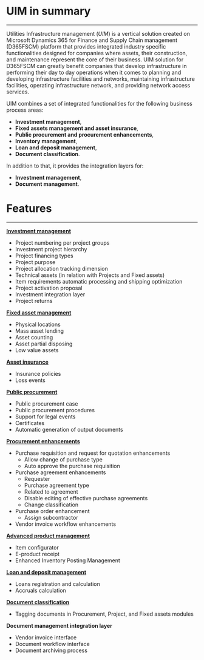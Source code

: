 # UIM in summary
---

Utilities Infrastructure management (_UIM_) is a vertical solution created on Microsoft Dynamics 365 for Finance and Supply Chain management (D365FSCM) platform that provides integrated industry specific functionalities designed for companies where assets, their construction, and maintenance represent the core of their business. UIM solution for D365FSCM can greatly benefit companies that develop infrastructure in performing their day to day operations when it comes to planning and developing infrastructure facilities and networks, maintaining infrastructure facilities, operating infrastructure network, and providing network access services.

UIM combines a set of integrated functionalities for the following business process areas:
- **Investment management**,
- **Fixed assets management and asset insurance**,
- **Public procurement and procurement enhancements**,
- **Inventory management**,
- **Loan and deposit management**,
- **Document classification**.

In addition to that, it provides the integration layers for:
- **Investment management**,
- **Document management**. 


# Features
---

**[Investment management](/Help/Standalone-solutions-\(Suite\)/Investment-management)**
- Project numbering per project groups
- Investment project hierarchy
- Project financing types
- Project purpose
- Project allocation tracking dimension
- Technical assets (in relation with Projects and Fixed assets)
- Item requirements automatic processing and shipping optimization
- Project activation proposal
- Investment integration layer
- Project returns

**[Fixed asset management](/Help/Standalone-solutions-\(Suite\)/Fixed-assets-management)**
- Physical locations 
- Mass asset lending
- Asset counting
- Asset partial disposing
- Low value assets

**[Asset insurance](/Help/Standalone-solutions-\(Suite\)/Asset-insurance)**
- Insurance policies 
- Loss events
 
**[Public procurement](/Help/Standalone-solutions-\(Suite\)/Public-Procurement)**
- Public procurement case
- Public procurement procedures
- Support for legal events
- Certificates
- Automatic generation of output documents

**[Procurement enhancements](/Help/Standalone-solutions-\(Suite\)/Procurement-enhancements)**
- Purchase requisition and request for quotation enhancements
  - Allow change of purchase type
  - Auto approve the purchase requisition
- Purchase agreement enhancements
  - Requester
  - Purchase agreement type
  - Related to agreement
  - Disable editing of effective purchase agreements
  - Change classification
- Purchase order enhancement
  - Assign subcontractor
- Vendor invoice workflow enhancements

**[Advanced product management](/Help/Standalone-solutions-\(Suite\)/Advanced-product-management)**
- Item configurator
- E-product receipt 
- Enhanced Inventory Posting Management

**[Loan and deposit management](/Help/Standalone-solutions-\(Suite\)/Loans-and-deposits)**
- Loans registration and calculation
- Accruals calculation

**[Document classification](/Help/Standalone-solutions-\(Suite\)/Document-classification)**
- Tagging documents in Procurement, Project, and Fixed assets modules

**Document management integration layer**
- Vendor invoice interface
- Document workflow interface
- Document archiving process
